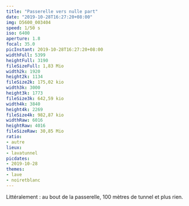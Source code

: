 ```yaml
---
title: "Passerelle vers nulle part"
date: "2019-10-28T16:27:20+08:00"
img: D5600_003404
speed: 1/50 s
iso: 6400
aperture: 1.8
focal: 35.0
picInstant: 2019-10-28T16:27:20+08:00
widthFull: 5399
heightFull: 3190
fileSizeFull: 1,83 Mio
width2k: 1920
height2k: 1134
fileSize2k: 175,02 kio
width3k: 3000
height3k: 1773
fileSize3k: 642,59 kio
width4k: 3840
height4k: 2269
fileSize4k: 982,87 kio
widthRaw: 6016
heightRaw: 4016
fileSizeRaw: 30,85 Mio
ratio:
- autre
lieux:
- lavatunnel
picdates:
- 2019-10-28
themes:
- lave
- noiretblanc
---
```


Littéralement : au bout de la passerelle, 100 mètres de tunnel et plus rien.